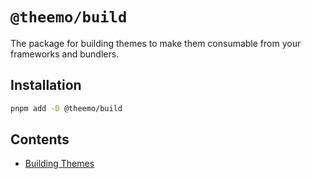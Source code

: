 # `@theemo/build`

The package for building themes to make them consumable from your frameworks and bundlers.

## Installation

```sh
pnpm add -D @theemo/build
```

## Contents

- [Building Themes](../theming/build.md)
